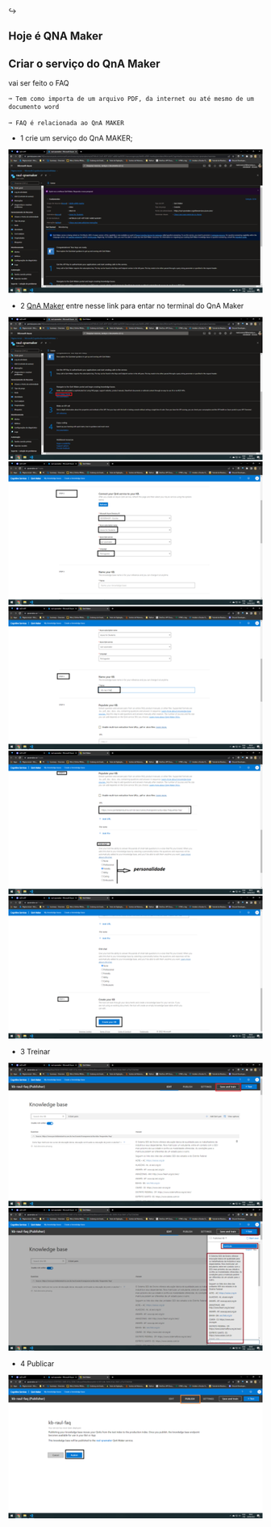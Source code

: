  ↪

## Hoje é QNA Maker

## Criar o serviço do QnA Maker
vai ser feito o FAQ
~~~
➞ Tem como importa de um arquivo PDF, da internet ou até mesmo de um documento word

➞ FAQ é relacionada ao QnA MAKER
~~~

- 1 crie um serviço do QnA MAKER;
 <img src="IMGS/24-06-22/qnamaker01.png">

- 2 <a href="https://www.qnamaker.ai/Create">QnA Maker</a> entre nesse link para entar no terminal do QnA Maker
 <img src="IMGS/24-06-22/qnamaker02.png">
 <img src="IMGS/24-06-22/qnamaker03.png">
 <img src="IMGS/24-06-22/qnamaker04.png">
 <img src="IMGS/24-06-22/qnamaker05.png">
 <img src="IMGS/24-06-22/qnamaker06.png">

 - 3 Treinar 
 <img src="IMGS/24-06-22/treinar01.png">
 <img src="IMGS/24-06-22/treinar02.png">

 - 4 Publicar
 <img src="IMGS/24-06-22/publi01.png">



